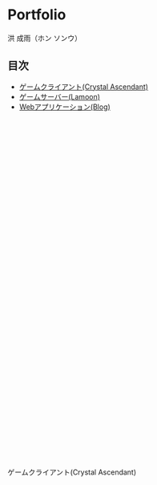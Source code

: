 # Portfolio
洪 成雨（ホン ソンウ）

## 目次
<ul>
  <li><a href="#crystal_ascendant">ゲームクライアント(Crystal Ascendant)</a></li>
  <li><a href="#lamoom">ゲームサーバー(Lamoon)</a></li>
  <li><a href="#blog">Webアプリケーション(Blog)</a></li>
</ul>

<br>
<br>
<br>
<br>
<br>
<br>
<br>
<br>
<br>
<br>
<br>
<br>
<br>
<br>
<br>
<br>
<br>
<br>
<br>
<br>
<br>
<br>
<br>
<br>
<br>
<br>
<br>
<br>
<br>
<br>
<br>
<br>
<br>
<br>
<br>
<br>
<br>
<br>
<br>
<br>

<p id="crystal_ascendant">ゲームクライアント(Crystal Ascendant)</p>

